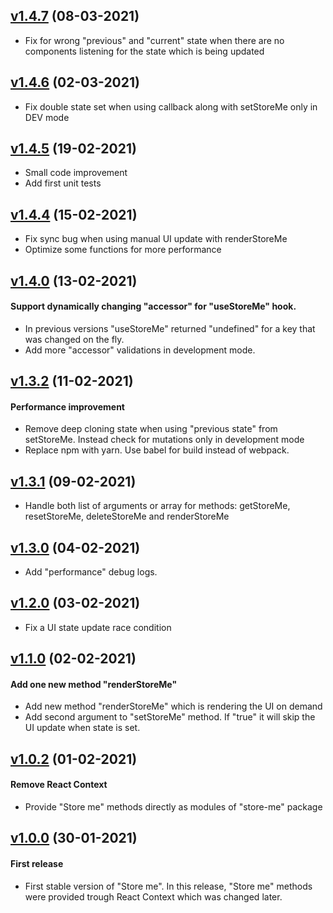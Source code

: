## [v1.4.7](https://github.com/mario-iliev/store-me/tree/cca84faa05dc0f46ff153c293465e973cf9ee216) (08-03-2021)

- Fix for wrong "previous" and "current" state when there are no components listening for the state which is being updated

## [v1.4.6](https://github.com/mario-iliev/store-me/tree/373bda6605f1dafaada35d476ecb0f0719b64891) (02-03-2021)

- Fix double state set when using callback along with setStoreMe only in DEV mode

## [v1.4.5](https://github.com/mario-iliev/store-me/tree/edf5f35b9aaff46cd5b19db697ef1494a277a344) (19-02-2021)

- Small code improvement
- Add first unit tests

## [v1.4.4](https://github.com/mario-iliev/store-me/tree/1afe746bef7dc72c2a1cd062a4cdcc4a2eaf7a2c) (15-02-2021)

- Fix sync bug when using manual UI update with renderStoreMe
- Optimize some functions for more performance

## [v1.4.0](https://github.com/mario-iliev/store-me/tree/0625c0c01ba4ec57c390171ffb2d6e1b099f7937) (13-02-2021)

#### Support dynamically changing "accessor" for "useStoreMe" hook.

- In previous versions "useStoreMe" returned "undefined" for a key that was changed on the fly.
- Add more "accessor" validations in development mode.

## [v1.3.2](https://github.com/mario-iliev/store-me/tree/be24d410191a5df18b5bc708c6704d104f947c93) (11-02-2021)

#### Performance improvement

- Remove deep cloning state when using "previous state" from setStoreMe. Instead check for mutations only in development mode
- Replace npm with yarn. Use babel for build instead of webpack.

## [v1.3.1](https://github.com/mario-iliev/store-me/tree/787ca04255b6680b579981833db31b5d9c316436) (09-02-2021)

- Handle both list of arguments or array for methods: getStoreMe, resetStoreMe, deleteStoreMe and renderStoreMe

## [v1.3.0](https://github.com/mario-iliev/store-me/tree/4a6cdd2a423ec74b3f6aa21156d09322516e2e85) (04-02-2021)

- Add "performance" debug logs.

## [v1.2.0](https://github.com/mario-iliev/store-me/tree/9d8198cfd0f320eecd6a92201502c5970b7e7c98) (03-02-2021)

- Fix a UI state update race condition

## [v1.1.0](https://github.com/mario-iliev/store-me/tree/d874425d7b96191a2d7ca41c02318e130e2022d0) (02-02-2021)

#### Add one new method "renderStoreMe"

- Add new method "renderStoreMe" which is rendering the UI on demand
- Add second argument to "setStoreMe" method. If "true" it will skip the UI update when state is set.

## [v1.0.2](https://github.com/mario-iliev/store-me/tree/3ca6340e957389ecca95bf80b84b33faab0e8b04) (01-02-2021)

#### Remove React Context

- Provide "Store me" methods directly as modules of "store-me" package

## [v1.0.0](https://github.com/mario-iliev/store-me/tree/6cdbb4b7f1047a84ded53228115a837be3e217be) (30-01-2021)

#### First release

- First stable version of "Store me". In this release, "Store me" methods were provided trough React Context which was changed later.
